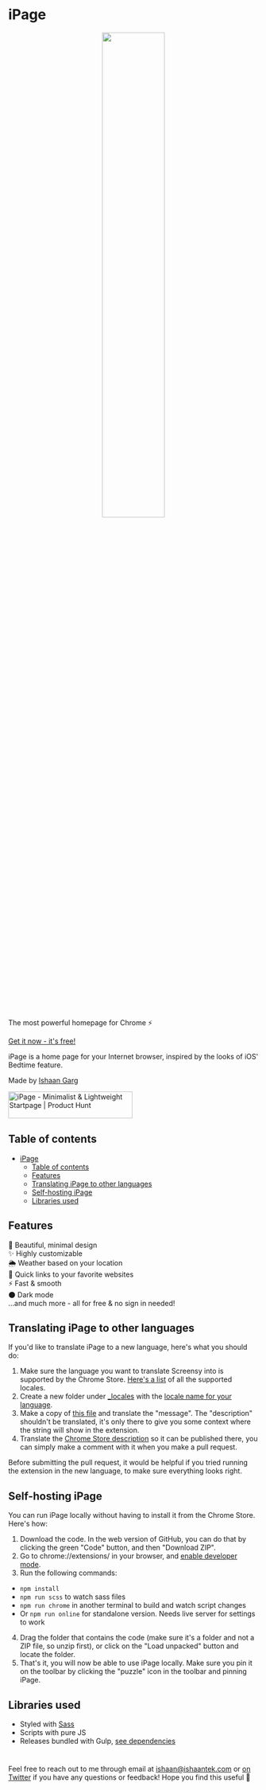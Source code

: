 # iPage

<p align="center">
  <img src="https://i.ibb.co/ncMLK5q/bonjourr.png" width="50%"></img>
</p><br>
The most powerful homepage for Chrome ⚡

[Get it now - it's free!](https://chrome.google.com/webstore/detail/ipage-%C2%B7-minimalist-lightw/fodhpfjpacekldkejdpkghnkbpjidmcb)

iPage is a home page for your Internet browser, inspired by the looks of iOS' Bedtime feature.

Made by [Ishaan Garg](https://twitter.com/ishaantek)

<a href="https://www.producthunt.com/posts/ipage?utm_source=badge-featured&utm_medium=badge&utm_souce=badge-ipage" target="_blank"><img src="https://api.producthunt.com/widgets/embed-image/v1/featured.svg?post_id=323194&theme=dark" alt="iPage - Minimalist & Lightweight Startpage | Product Hunt" style="width: 250px; height: 54px;" width="250" height="54" /></a>

## Table of contents
- [iPage](#ipage)
  - [Table of contents](#table-of-contents)
  - [Features](#features)
  - [Translating iPage to other languages](#translating-ipage-to-other-languages)
  - [Self-hosting iPage](#self-hosting-ipage)
  - [Libraries used](#libraries-used)

## Features
💎 Beautiful, minimal design<br>
✨ Highly customizable<br>
🌦️ Weather based on your location<br>
🔗 Quick links to your favorite websites<br>
⚡ Fast & smooth<br>
🌑 Dark mode<br>
...and much more - all for free & no sign in needed!<br>

## Translating iPage to other languages
If you'd like to translate iPage to a new language, here's what you should do:

1. Make sure the language you want to translate Screensy into is supported by the Chrome Store. [Here's a list](https://developer.chrome.com/docs/webstore/i18n/#choosing-locales-to-support) of all the supported locales.
2. Create a new folder under [_locales](https://github.com/ishaantek/iPage/tree/master/_locales) with the [locale name for your language](https://developer.chrome.com/docs/webstore/i18n/#choosing-locales-to-support).
3. Make a copy of [this file](https://github.com/ishaantek/ipage/blob/master/_locales/en/messages.json) and translate the "message". The "description" shouldn't be translated, it's only there to give you some context where the string will show in the extension.
4. Translate the [Chrome Store description](https://chrome.google.com/webstore/detail/ipage-%C2%B7-minimalist-lightw/fodhpfjpacekldkejdpkghnkbpjidmcb) so it can be published there, you can simply make a comment with it when you make a pull request. 

Before submitting the pull request, it would be helpful if you tried running the extension in the new language, to make sure everything looks right.

## Self-hosting iPage
You can run iPage locally without having to install it from the Chrome Store. Here's how:

1. Download the code. In the web version of GitHub, you can do that by clicking the green "Code" button, and then "Download ZIP".
2. Go to chrome://extensions/ in your browser, and [enable developer mode](https://developer.chrome.com/docs/extensions/mv2/faq/#:~:text=You%20can%20start%20by%20turning,a%20packaged%20extension%2C%20and%20more.).
3. Run the following commands:
-   `npm install`
-   `npm run scss` to watch sass files
-   `npm run chrome` in another terminal to build and watch script changes
-   Or `npm run online` for standalone version. Needs live server for settings to work
4. Drag the folder that contains the code (make sure it's a folder and not a ZIP file, so unzip first), or click on the "Load unpacked" button and locate the folder.
5. That's it, you will now be able to use iPage locally. Make sure you pin it on the toolbar by clicking the "puzzle" icon in the toolbar and pinning iPage.

## Libraries used
-   Styled with [Sass](https://sass-lang.com/guide)
-   Scripts with pure JS
-   Releases bundled with Gulp, [see dependencies](https://github.com/ishaantek/iPage/network/dependencies)

#
 Feel free to reach out to me through email at ishaan@ishaantek.com or [on Twitter](https://twitter.com/ishaantek) if you have any questions or feedback! Hope you find this useful 💙
